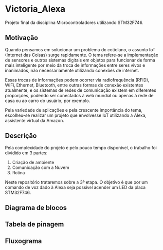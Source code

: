 # Victoria_Alexa

Projeto final da disciplina Microcontroladores utilizando STM32F746.

## Motivação

Quando pensamos em solucionar um problema do cotidiano, o assunto IoT (Internet das Coisas) surge rapidamente. O tema refere-se a implementação de sensores e outros sistemas digitais em objetos para funcionar de forma mais inteligente por meio da troca de informações entre seres vivos e inanimados, não necessariamente utilizando conexões de internet.

Essas trocas de informações podem ocorrer via radiofrequência (RFID), WiFi, Ethernet, Bluetooth, entre outras formas de conexão existentes atualmente, e os sistemas de redes de comunicação existem em diferentes proporções, podendo ser conectados à web mundial ou apenas à rede de casa ou ao carro do usuário, por exemplo.

Pela variedade de aplicações e pela crescente importância do tema, escolheu-se realizar um projeto que envolvesse IoT utilizando a Alexa, assistente virtual da Amazon.

## Descrição

Pela complexidade do projeto e pelo pouco tempo disponível, o trabalho foi dividido em 3 partes:

1. Criação de ambiente 
2. Comunicação com a Nuvem
3. Rotina

Neste repositório trataremos sobre a 3ª etapa. O objetivo é que por um comando de voz dado à Alexa seja possível acender um LED da placa STM32F746. 

## Diagrama de blocos

## Tabela de pinagem

## Fluxograma
